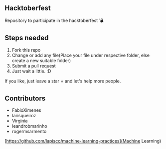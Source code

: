 ## Hacktoberfest
Repository to participate in the hacktoberfest :bomb:. 

## Steps needed
1. Fork this repo
2. Change or add any file(Place your file under respective folder, else create a new suitable folder)
3. Submit a pull request
4. Just wait a little. :D

If you like, just leave a star :star: and let's help more people. 

## Contributors
* FabioXimenes
* larisqueiroz
* Virginia
* leandrobmarinho
* rogermsarmento


[https://github.com/lapisco/machine-learning-practices](Machine Learning)

